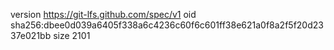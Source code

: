 version https://git-lfs.github.com/spec/v1
oid sha256:dbee0d039a6405f338a6c4236c60f6c601ff38e621a0f8a2f5f20d2337e021bb
size 2101
